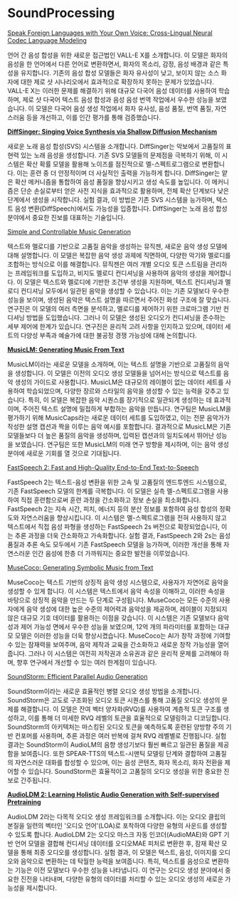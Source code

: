 # SoundProcessing

[Speak Foreign Languages with Your Own Voice: Cross-Lingual Neural Codec Language Modeling](3/Speak%20Foreign%20Languages%20with%20Your%20Own%20Voice%20Cross-%20d27bbdf1ee894d44b6b673bbdad237fe)

언어 간 음성 합성을 위한 새로운 접근법인 VALL-E X를 소개합니다. 이 모델은 화자의 음성을 한 언어에서 다른 언어로 변환하면서, 화자의 목소리, 감정, 음성 배경과 같은 특성을 유지합니다. 기존의 음성 합성 모델들은 화자 유사성이 낮고, 보이지 않는 소스 화자에 대한 제로 샷 시나리오에서 효과적으로 확장하지 못하는 문제가 있었습니다. VALL-E X는 이러한 문제를 해결하기 위해 대규모 다국어 음성 데이터를 사용하여 학습하며, 제로 샷 다국어 텍스트 음성 합성과 음성 음성 번역 작업에서 우수한 성능을 보였습니다. 이 모델은 다국어 음성 생성 작업에서 화자 유사성, 음성 품질, 번역 품질, 자연스러움 등을 개선하고, 이를 인간 평가를 통해 검증했습니다.

[**DiffSinger: Singing Voice Synthesis via Shallow Diffusion Mechanism**](3/DiffSinger%20Singing%20Voice%20Synthesis%20via%20Shallow%20Dif%20ff7e05f070764442bce022bd9094974e)

새로운 노래 음성 합성(SVS) 시스템을 소개합니다. DiffSinger는 악보에서 고품질의 표현력 있는 노래 음성을 생성합니다. 기존 SVS 모델들의 문제점을 극복하기 위해, 이 시스템은 확산 확률 모델을 활용해 노이즈를 점진적으로 멜-스펙트로그램으로 변환합니다. 이는 훈련 중 더 안정적이며 더 사실적인 출력을 가능하게 합니다. DiffSinger는 얕은 확산 메커니즘을 통합하여 음성 품질을 향상시키고 생성 속도를 높입니다. 이 메커니즘은 단순 손실로부터 얻은 사전 지식을 효과적으로 활용하며, 전체 확산 단계보다 낮은 단계에서 생성을 시작합니다. 실험 결과, 이 방법은 기존 SVS 시스템을 능가하며, 텍스트 음성 변환(DiffSpeech)에서도 가능성을 입증합니다. DiffSinger는 노래 음성 합성 분야에서 중요한 진보를 대표하는 기술입니다.

[Simple and Controllable Music Generation](3/Simple%20and%20Controllable%20Music%20Generation%201edda1fe63b14c49a7127135c10d1481)

텍스트와 멜로디를 기반으로 고품질 음악을 생성하는 뮤직젠, 새로운 음악 생성 모델에 대해 설명합니다. 이 모델은 복잡한 음악 생성 과제에 직면하여, 다양한 악기와 멜로디를 조합하는 방식으로 이를 해결합니다. 뮤직젠은 여러 개별 오디오 토큰 스트림을 관리하는 프레임워크를 도입하고, 비지도 멜로디 컨디셔닝을 사용하여 음악의 생성을 제어합니다. 이 모델은 텍스트와 멜로디에 기반한 조건부 생성을 지원하며, 텍스트 컨디셔닝과 멜로디 컨디셔닝 모두에서 일관된 음악을 생성할 수 있습니다. 이는 기존 모델보다 우수한 성능을 보이며, 생성된 음악은 텍스트 설명을 따르면서 주어진 화성 구조에 잘 맞습니다. 연구진은 이 모델의 여러 측면을 분석하고, 멜로디를 제어하기 위한 크로마그램 기반 컨디셔닝 방법을 도입했습니다. 그러나 이 모델은 생성된 오디오가 컨디셔닝을 준수하는 세부 제어에 한계가 있습니다. 연구진은 윤리적 고려 사항을 인지하고 있으며, 데이터 세트의 다양성 부족과 예술가에 대한 불공정 경쟁 가능성에 대해 논의합니다.

[**MusicLM: Generating Music From Text**](3/MusicLM%20Generating%20Music%20From%20Text%20ed90ac2fc3754eaeab386029011b2633)

MusicLM이라는 새로운 모델을 소개하며, 이는 텍스트 설명을 기반으로 고품질의 음악을 생성합니다. 이 모델은 이전의 오디오 생성 모델들을 넘어서는 방식으로 텍스트를 음악 생성의 가이드로 사용합니다. MusicLM은 대규모의 레이블이 없는 데이터 세트를 사용하여 학습되었으며, 다양한 장르와 스타일의 음악을 생성할 수 있는 능력을 갖추고 있습니다. 특히, 이 모델은 복잡한 음악 시퀀스를 장기적으로 일관되게 생성하는 데 효과적이며, 주어진 텍스트 설명에 밀접하게 부합하는 음악을 만듭니다. 연구팀은 MusicLM을 평가하기 위해 MusicCaps라는 새로운 데이터 세트를 도입하였고, 이는 전문 음악가가 작성한 설명 캡션과 짝을 이루는 음악 예시를 포함합니다. 결과적으로 MusicLM은 기존 모델들보다 더 높은 품질의 음악을 생성하며, 입력된 캡션과의 일치도에서 뛰어난 성능을 보였습니다. 연구팀은 또한 MusicLM의 미래 연구 방향을 제시하며, 이는 음악 생성 분야에 새로운 기회를 열 것으로 기대됩니다.

[FastSpeech 2: Fast and High-Quality End-to-End Text-to-Speech](3/FastSpeech%202%20Fast%20and%20High-Quality%20End-to-End%20Text%2025e93b28fb62413da475aca2bcb0692a)

FastSpeech 2는 텍스트-음성 변환을 위한 고속 및 고품질의 엔드투엔드 시스템으로, 기존 FastSpeech 모델의 한계를 극복합니다. 이 모델은 실측 멜-스펙트로그램을 사용하여 직접 훈련함으로써 훈련 과정을 간소화하고 정보 손실을 최소화합니다. FastSpeech 2는 지속 시간, 피치, 에너지 등의 분산 정보를 포함하여 음성 합성의 정확도와 자연스러움을 향상시킵니다. 이 시스템은 멜-스펙트로그램을 전혀 사용하지 않고 텍스트에서 직접 음성 파형을 생성하는 FastSpeech 2s 버전으로 확장되었습니다, 이는 추론 과정을 더욱 간소화하고 가속화합니다. 실험 결과, FastSpeech 2와 2s는 음성 품질과 추론 속도 모두에서 기존 FastSpeech 모델을 능가하며, 이러한 개선을 통해 자연스러운 인간 음성에 한층 더 가까워지는 중요한 발전을 이루었습니다.

[MuseCoco: Generating Symbolic Music from Text](3/MuseCoco%20Generating%20Symbolic%20Music%20from%20Text%20d067e0dc782e41528c51bc5e055712d1)

MuseCoco는 텍스트 기반의 상징적 음악 생성 시스템으로, 사용자가 자연어로 음악을 생성할 수 있게 합니다. 이 시스템은 텍스트에서 음악 속성을 이해하고, 이러한 속성을 바탕으로 상징적 음악을 만드는 두 단계로 구성됩니다. MuseCoco는 모든 수준의 사용자에게 음악 생성에 대한 높은 수준의 제어력과 음악성을 제공하며, 레이블이 지정되지 않은 대규모 기호 데이터를 활용하는 이점을 갖습니다. 이 시스템은 기존 모델보다 음악성과 제어 가능성 면에서 우수한 성능을 보였으며, 12억 개의 파라미터를 포함하는 대규모 모델은 이러한 성능을 더욱 향상시켰습니다. MuseCoco는 AI가 창작 과정에 기여할 수 있는 잠재력을 보여주며, 음악 제작과 교육을 간소화하고 새로운 창작 가능성을 열어줍니다. 그러나 이 시스템은 여전히 저작권과 소유권과 같은 윤리적 문제를 고려해야 하며, 향후 연구에서 개선할 수 있는 여러 한계점이 있습니다.

[SoundStorm: Efficient Parallel Audio Generation](3/SoundStorm%20Efficient%20Parallel%20Audio%20Generation%200c96d4170fff4b4d913eae8d6f5bb6f3)

SoundStorm이라는 새로운 효율적인 병렬 오디오 생성 방법을 소개합니다. SoundStorm은 고도로 구조화된 오디오 토큰 시퀀스를 통해 고품질 오디오 생성의 문제를 해결합니다. 이 모델은 잔여 벡터 양자화(RVQ)를 사용하여 계층적 토큰 구조를 생성하고, 이를 통해 더 미세한 RVQ 레벨의 토큰을 효율적으로 모델링하고 디코딩합니다. SoundStorm의 아키텍처는 마스킹된 오디오 토큰을 예측하도록 훈련된 양방향 주의 기반 컨포머를 사용하며, 추론 과정은 여러 반복에 걸쳐 RVQ 레벨별로 진행됩니다. 실험 결과는 SoundStorm이 AudioLM의 음향 생성기보다 훨씬 빠르고 일관된 품질을 제공함을 보여줍니다. 또한 SPEAR-TTS의 텍스트-시맨틱 모델링 단계와 결합하여 고품질의 자연스러운 대화를 합성할 수 있으며, 이는 음성 콘텐츠, 화자 목소리, 화자 전환을 제어할 수 있습니다. SoundStorm은 효율적이고 고품질의 오디오 생성을 위한 중요한 진보로 간주됩니다.

[**AudioLDM 2: Learning Holistic Audio Generation with Self-supervised Pretraining**](3/AudioLDM%202%20Learning%20Holistic%20Audio%20Generation%20with%207fd7c33c137149b598e4743d3058c520)

AudioLDM 2라는 다목적 오디오 생성 프레임워크를 소개합니다. 이는 오디오 클립의 본질을 일련의 벡터인 '오디오 언어'(LOA)로 포착하여 다양한 유형의 사운드를 생성할 수 있도록 합니다. AudioLDM 2는 오디오 마스크 자동 인코더(AudioMAE)와 GPT 기반 언어 모델을 결합해 컨디셔닝 데이터를 오디오MAE 피처로 변환한 후, 잠재 확산 모델을 통해 최종 오디오를 생성합니다. 실험 결과, 이 모델은 텍스트, 음성, 이미지를 오디오와 음악으로 변환하는 데 탁월한 능력을 보여줍니다. 특히, 텍스트를 음성으로 변환하는 기능은 이전 모델보다 우수한 성능을 나타냅니다. 이 연구는 오디오 생성 분야에서 중요한 진전을 나타내며, 다양한 유형의 데이터를 처리할 수 있는 오디오 생성의 새로운 가능성을 제시합니다.